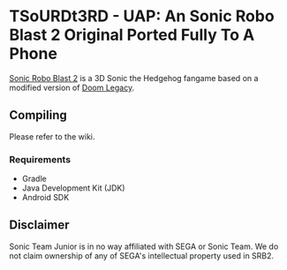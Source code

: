 # TSoURDt3RD - UAP: An Sonic Robo Blast 2 Original Ported Fully To A Phone

[Sonic Robo Blast 2](https://srb2.org/) is a 3D Sonic the Hedgehog fangame based on a modified version of [Doom Legacy](http://doomlegacy.sourceforge.net/).

## Compiling

Please refer to the wiki.

### Requirements
- Gradle
- Java Development Kit (JDK)
- Android SDK

## Disclaimer
Sonic Team Junior is in no way affiliated with SEGA or Sonic Team. We do not claim ownership of any of SEGA's intellectual property used in SRB2.
